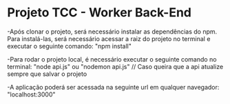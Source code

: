 # Projeto TCC - Worker Back-End

-Após clonar o projeto, será necessário instalar as dependências do npm. Para instalá-las, será necessário acessar a raiz do projeto no terminal e executar o seguinte comando:
"npm install"

-Para rodar o projeto local, é necessário executar o seguinte comando no terminal:
"node api.js"
ou
"nodemon api.js" // Caso queira que a api atualize sempre que salvar o projeto

-A aplicação poderá ser acessada na seguinte url em qualquer navegador: 
"localhost:3000"